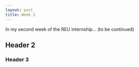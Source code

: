 ```yaml
---
layout: post
title: Week 2
---
```


In my second week of the REU internship... (to be continued)

## Header 2
### Header 3
